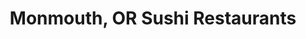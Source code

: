 ---
layout: city
title: Monmouth, OR Sushi Restaurants
permalink: /oregon/monmouth/
stateAbbr: OR
stateName: Oregon
cityName: Monmouth
---
